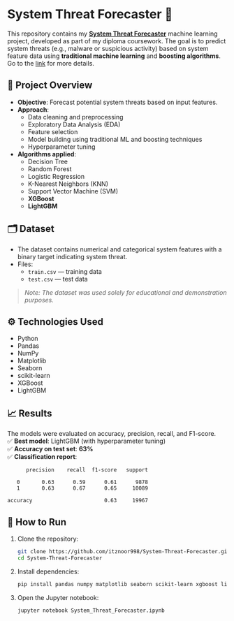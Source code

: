 # System Threat Forecaster 🔐

This repository contains my [**System Threat Forecaster**](https://www.kaggle.com/competitions/System-Threat-Forecaster) machine learning project, developed as part of my diploma coursework. The goal is to predict system threats (e.g., malware or suspicious activity) based on system feature data using **traditional machine learning** and **boosting algorithms**. Go to the [link](https://www.kaggle.com/competitions/System-Threat-Forecaster) for more details.

## 📌 Project Overview

- **Objective**: Forecast potential system threats based on input features.
- **Approach**:
  - Data cleaning and preprocessing
  - Exploratory Data Analysis (EDA)
  - Feature selection
  - Model building using traditional ML and boosting techniques
  - Hyperparameter tuning
- **Algorithms applied**:
  - Decision Tree
  - Random Forest
  - Logistic Regression
  - K-Nearest Neighbors (KNN)
  - Support Vector Machine (SVM)
  - **XGBoost**
  - **LightGBM**

## 🗂 Dataset

- The dataset contains numerical and categorical system features with a binary target indicating system threat.
- Files:
  - `train.csv` — training data
  - `test.csv` — test data

> *Note: The dataset was used solely for educational and demonstration purposes.*

## ⚙️ Technologies Used

- Python
- Pandas
- NumPy
- Matplotlib
- Seaborn
- scikit-learn
- XGBoost
- LightGBM

## 📈 Results

The models were evaluated on accuracy, precision, recall, and F1-score.  
✅ **Best model**: LightGBM (with hyperparameter tuning)  
✅ **Accuracy on test set**: **63%**  
✅ **Classification report**:

          precision    recall  f1-score   support

       0       0.63      0.59      0.61      9878
       1       0.63      0.67      0.65     10089

    accuracy                       0.63     19967


## 🚀 How to Run

1. Clone the repository:
   ```bash
   git clone https://github.com/itznoor998/System-Threat-Forecaster.git
   cd System-Threat-Forecaster
    ```

2. Install dependencies:
    ```bash
    pip install pandas numpy matplotlib seaborn scikit-learn xgboost lightgbm
    ```

3. Open the Jupyter notebook:
    ```bash
    jupyter notebook System_Threat_Forecaster.ipynb
    ```
